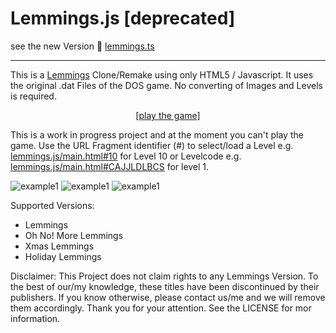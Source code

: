 # Lemmings.js [deprecated]

see the new Version 🎉 [lemmings.ts](https://github.com/tomsoftware/lemmings.ts)

___

This is a [Lemmings](https://en.wikipedia.org/wiki/Lemmings_%28video_game%29) Clone/Remake using only HTML5 / Javascript. It uses the original .dat Files of the DOS game. No converting of Images and Levels is required.

<p style="text-align:center" align="center">
<a href="http://lemmings.hmilch.net/">[play the game]</a>
</p>


This is a work in progress project and at the moment you can't play the game. Use the URL Fragment identifier (#) to select/load a Level e.g. [lemmings.js/main.html#10](http://lemmings.hmilch.net/release.html#10) for Level 10 or Levelcode e.g. [lemmings.js/main.html#CAJJLDLBCS](http://lemmings.hmilch.net/release.html#CAJJLDLBCS) for level 1.

![example1](docu/2016_03_03.png)
![example1](docu/2016_03_01.png)
![example1](docu/2016_03_01_zoom.png)


Supported Versions: 
- Lemmings
- Oh No! More Lemmings
- Xmas Lemmings
- Holiday Lemmings


Disclaimer: This Project does not claim rights to any Lemmings Version. To the best of our/my knowledge, these titles have been discontinued by their publishers. If you know otherwise, please contact us/me and we will remove them accordingly. Thank you for your attention. See the LICENSE for mor information.
